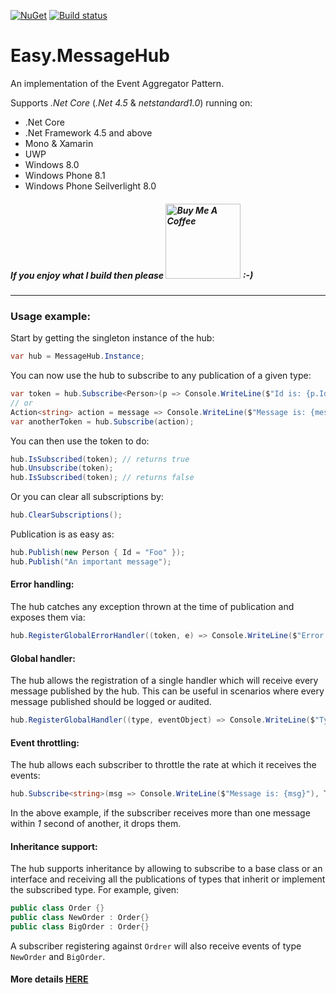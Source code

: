 [![NuGet](https://img.shields.io/nuget/v/Easy.MessageHub.svg)](https://www.nuget.org/packages/Easy.MessageHub) [![Build status](https://ci.appveyor.com/api/projects/status/64mfpw9w8lr7dt0j?svg=true)](https://ci.appveyor.com/project/NimaAra/easy-messagehub)

# Easy.MessageHub
An implementation of the Event Aggregator Pattern.

Supports _.Net Core_ (_.Net 4.5_ & _netstandard1.0_) running on:
* .Net Core
* .Net Framework 4.5 and above
* Mono & Xamarin
* UWP
* Windows 8.0
* Windows Phone 8.1
* Windows Phone Seilverlight 8.0

##### If you enjoy what I build then please <a href="https://www.buymeacoffee.com/sP0BhM9n6" target="_blank"><img src="https://www.buymeacoffee.com/assets/img/custom_images/orange_img.png" alt="Buy Me A Coffee" width="120px" ></a> :-)
___


### Usage example:

Start by getting the singleton instance of the hub:
```csharp
var hub = MessageHub.Instance;
```

You can now use the hub to subscribe to any publication of a given type:
```csharp
var token = hub.Subscribe<Person>(p => Console.WriteLine($"Id is: {p.Id}"));
// or    
Action<string> action = message => Console.WriteLine($"Message is: {message}");
var anotherToken = hub.Subscribe(action);
```
You can then use the token to do:

```csharp
hub.IsSubscribed(token); // returns true
hub.Unsubscribe(token);
hub.IsSubscribed(token); // returns false
```
Or you can clear all subscriptions by:
```csharp
hub.ClearSubscriptions();
```
Publication is as easy as:

```csharp
hub.Publish(new Person { Id = "Foo" });
hub.Publish("An important message");
```

#### Error handling:
The hub catches any exception thrown at the time of publication and exposes them via:
```csharp
hub.RegisterGlobalErrorHandler((token, e) => Console.WriteLine($"Error Publishing, Token: {token} | Exception: {e}"));
```

#### Global handler:
The hub allows the registration of a single handler which will receive every message published by the hub. This can be useful in scenarios where every message published should be logged or audited.

```csharp
hub.RegisterGlobalHandler((type, eventObject) => Console.WriteLine($"Type: {type} - Event: {eventObject}"));
```

#### Event throttling:
The hub allows each subscriber to throttle the rate at which it receives the events:

```csharp
hub.Subscribe<string>(msg => Console.WriteLine($"Message is: {msg}"), TimeSpan.FromSeconds(1));
```
In the above example, if the subscriber receives more than one message within _1_ second of another, it drops them.

#### Inheritance support:
The hub supports inheritance by allowing to subscribe to a base class or an interface and receiving all the publications of types that inherit or implement the subscribed type. For example, given:

```csharp
public class Order {}
public class NewOrder : Order{}
public class BigOrder : Order{}
```

A subscriber registering against `Ordrer` will also receive events of type `NewOrder` and `BigOrder`.
#### More details [HERE](http://www.nimaara.com/2016/02/14/cleaner-pub-sub-using-the-event-aggregator-pattern/)
